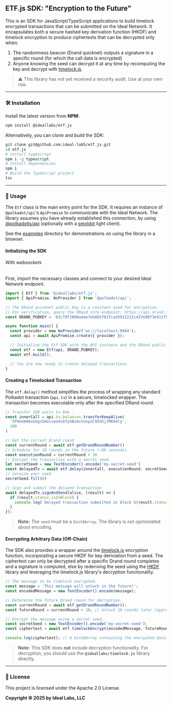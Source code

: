 ## ETF.js SDK: "Encryption to the Future"

This is an SDK for JavaScript/TypeScript applications to build timelock encrypted transactions that can be submitted on the Ideal Network. It encapsulates both a secure hashed key derivation function (HKDF) and timelock encryption to produce ciphertexts that can be decrypted only when:

1) The randomness beacon (Drand quicknet) outputs a signature in a specific round (for which the call data is encrypted)
2) Anyone knowing the seed can decrypt it at any time by recomputing the key and decrypt with [timelock.js](https://www.npmjs.com/package/@ideallabs/timelock.js).

> ⚠️ This library has not yet received a security audit. Use at your own risk.

-----

### 🛠️ Installation

Install the latest version from **NPM**:

```bash
npm install @ideallabs/etf.js
```

Alternatively, you can clone and build the SDK:

```bash
git clone git@github.com:ideal-lab5/etf.js.git
cd etf.js
# install typescript
npm i -g typescript
# Install dependencies
npm i
# Build the TypeScript project
tsc
```

-----

### 📖 Usage

The `Etf` class is the main entry point for the SDK. It requires an instance of `@polkadot/api`'s `ApiPromise` to communicate with the Ideal Network. The library assumes you have already established this connection, by using [@polkadotjs/api](https://github.com/polkadot-js/api) (optionally with a [smoldot](https://github.com/smol-dot/smoldot) light client).

See the [examples](./examples/) directory for demonstrations on using the library in a browser.

#### Initializing the SDK

###### With websockets

First, import the necessary classes and connect to your desired Ideal Network endpoint.

```javascript
import { Etf } from '@ideallabs/etf.js';
import { ApiPromise, WsProvider } from '@polkadot/api';

// The DRand quicknet public key is a constant used for encryption.
// For verification, query the DRand info endpoint: https://api.drand.sh/52db9ba70e0cc0f6eaf7803dd07447a1f5477735fd3f661792ba94600c84e971/info
const DRAND_PUBKEY = '83cf0f2896adee7eb8b5f01fcad3912212c437e0073e911fb90022d3e760183c8c4b450b6a0a6c3ac6a5776a2d1064510d1fec758c921cc22b0e17e63aaf4bcb5ed66304de9cf809bd274ca73bab4af5a6e9c76a4bc09e76eae8991ef5ece45a';

async function main() {
  const provider = new WsProvider('ws://localhost:9944');
  const api = await ApiPromise.create({ provider });

  // Initialize the Etf SDK with the API instance and the DRand public key.
  const etf = new Etf(api, DRAND_PUBKEY);
  await etf.build();

  // You are now ready to create delayed transactions.
}
```

#### Creating a Timelocked Transaction

The `etf.delay()` method simplifies the process of wrapping any standard Polkadot transaction (`api.tx`) in a secure, timelocked wrapper. The transaction becomes executable only after the specified DRand round.

```javascript
// Transfer 100 units to Bob .
const innerCall = api.tx.balances.transferKeepAlive(
  '5FHneW46xGXgs5mUiveU4sbTyGBzmstUspZC92UhjJM694ty',
  100
)

// Get the current Drand round
const currentRound = await etf.getDrandRoundNumber()
// Schedule for 10 rounds in the future (~60 seconds).
const executionRound = currentRound + 10
// Encrypt the transaction with a secret seed.
let secretSeed = new TextEncoder().encode('my-secret-seed')
const delayedTx = await etf.delay(innerCall, executionRound, secretSeed)
// zeroize your seed
secretSeed.fill(0)

// Sign and submit the delayed transaction
await delayedTx.signAndSend(alice, (result) => {
  if (result.status.isInBlock) {
    console.log(`Delayed transaction submitted in block ${result.status.asInBlock}`);
  }
});
```

> **Note:** The `seed` must be a `Uint8Array`. The library is not opinionated about encoding.

#### Encrypting Arbitrary Data (Off-Chain)

The SDK also provides a wrapper around the [timelock.js](https://www.npmjs.com/package/@ideallabs/timelock.js) encryption function, incorporating a secure HKDF for key deriviation from a seed. The ciphertext can only be decrypted after a specific Drand round completes and a signature is computed, else by rederiving the seed using the [HKDF](https://www.npmjs.com/package/js-crypto-hkdf) library and leveraging the timelock.js library's decryption functionality.

```javascript
// The message to be timelock encrypted.
const message = 'This message will unlock in the future!';
const encodedMessage = new TextEncoder().encode(message);

// Determine the future Drand round for decryption.
const currentRound = await etf.getDrandRoundNumber();
const futureRound = currentRound + 10; // Unlock 10 rounds later (approx. 1 minute).

// Encrypt the message using a secret seed.
const secretSeed = new TextEncoder().encode('my-secret-seed');
const ciphertext = await etf.timelockEncrypt(encodedMessage, futureRound, secretSeed);

console.log(ciphertext); // A Uint8Array containing the encrypted data.
```

> **Note:** This SDK does **not** include decryption functionality. For decryption, you should use the **`@ideallabs/timelock.js`** library directly.

-----

### 📄 License

This project is licensed under the Apache 2.0 License.

**Copyright © 2025 by Ideal Labs, LLC**
